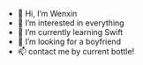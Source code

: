 - 👋 Hi, I’m Wenxin
- 👀 I’m interested in everything
- 🌱 I’m currently learning Swift
- 💞️ I’m looking for a boyfriend
- 📫 contact me by current bottle!

<!---
sammyzee/sammyzee is a ✨ special ✨ repository because its `README.md` (this file) appears on your GitHub profile.
You can click the Preview link to take a look at your changes.
--->

